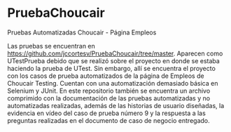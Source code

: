 # PruebaChoucair
Pruebas Automatizadas Choucair - Página Empleos

Las pruebas se encuentran en https://github.com/jccortesv/PruebaChoucair/tree/master. Aparecen como UTestPrueba debido que se realizó sobre el proyecto en donde se estaba haciendo la prueba de UTest. Sin embargo, allí se encuentra el proyecto con los casos de prueba automatizados de la página de Empleos de Choucair Testing. Cuentan con una automatización demasiado básica en Selenium y JUnit. En este repositorio también se encuentra un archivo comprimido con la documentación de las pruebas automatizadas y no automatizadas realizadas, además de las historias de usuario diseñadas, la evidencia en vídeo del caso de prueba número 9 y la respuesta a las preguntas realizadas en el documento de caso de negocio entregado.
